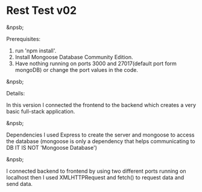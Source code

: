 # Rest Test v02

&npsb;

Prerequisites:
1. run 'npm install'.
2. Install Mongoose Database Community Edition.
3. Have nothing running on ports 3000 and 27017(default port form mongoDB) or change the port values in the code.


&npsb;

Details:

In this version I connected the frontend to the backend which creates a very basic full-stack application.

&npsb;

Dependencies I used Express to create the server and mongoose to access the database (mongoose is only a dependency that helps communicating to DB IT IS NOT 'Mongoose Database')

&npsb;

I connected backend to frontend by using two different ports running on localhost then I used XMLHTTPRequest and fetch() to request data and send data.





















